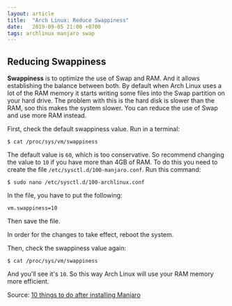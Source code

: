 ```yaml
---
layout: article
title:  "Arch Linux: Reduce Swappiness"
date:   2019-09-05 21:00 +0700
tags: archlinux manjaro swap
---
```


## Reducing Swappiness

**Swappiness** is to optimize the use of Swap and RAM. And it allows establishing the balance between both. By default when Arch Linux uses a lot of the RAM memory it starts writing some files into the Swap partition on your hard drive. The problem with this is the hard disk is slower than the RAM, soo this makes the system slower. You can reduce the use of Swap and use more RAM instead.

First, check the default swappiness value. Run in a terminal:

```
$ cat /proc/sys/vm/swappiness
```

The default value is `60`, which is too conservative. So recommend changing the value to `10` if you have more than 4GB of RAM. To do this you need to create the file `/etc/sysctl.d/100-manjaro.conf`. Run this command:

```
$ sudo nano /etc/sysctl.d/100-archlinux.conf
```

In the file, you have to put the following:

```
vm.swappiness=10
```

Then save the file.

In order for the changes to take effect, reboot the system.

Then, check the swappiness value again:

```
$ cat /proc/sys/vm/swappiness
```

And you'll see it's `10`. So this way Arch Linux will use your RAM memory more efficient.

Source: [10 things to do after installing Manjaro](https://averagelinuxuser.com/10-things-to-do-after-installing-manjaro/)
